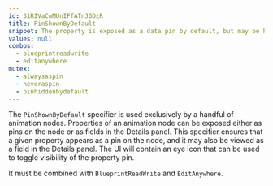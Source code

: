 ```yaml
---
id: 31RIVaCwMUnIFfATnJGDzR
title: PinShownByDefault
snippet: The property is exposed as a data pin by default, but may be hidden. Used by animation nodes.
values: null
combos:
  - blueprintreadwrite
  - editanywhere
mutex:
  - alwaysaspin
  - neveraspin
  - pinhiddenbydefault
---
```

The `PinShownByDefault` specifier is used exclusively by a handful of animation nodes. Properties of an animation node can be exposed either as pins on the node or as fields in the Details panel. This specifier ensures that a given property appears as a pin on the node, and it may also be viewed as a field in the Details panel. The UI will contain an eye icon that can be used to toggle visibility of the property pin.

It must be combined with `BlueprintReadWrite` and `EditAnywhere`.

